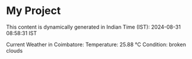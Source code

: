# My Project

This content is dynamically generated in Indian Time (IST): 2024-08-31 08:58:31 IST


Current Weather in Coimbatore:
Temperature: 25.88 °C
Condition: broken clouds
